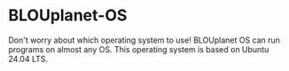 # BLOUplanet-OS
Don't worry about which operating system to use! BLOUplanet OS can run programs on almost any OS.
This operating system is based on Ubuntu 24.04 LTS.
